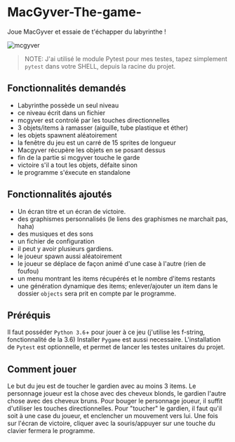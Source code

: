 # MacGyver-The-game-

Joue MacGyver et essaie de t'échapper du labyrinthe !

![mcgyver](https://media2.giphy.com/media/rR6t2tTUGe9ig/giphy.gif)

> NOTE: J'ai utilisé le module Pytest pour mes testes, tapez simplement ```pytest``` dans votre SHELL, depuis la racine du projet.

## Fonctionnalités demandés

- Labyrinthe possède un seul niveau
- ce niveau écrit dans un fichier
- mcgyver est controlé par les touches directionnelles
- 3 objets/items à ramasser (aiguille, tube plastique et éther)
- les objets spawnent aléatoirement
- la fenêtre du jeu est un carré de 15 sprites de longueur
- Macgyver récupère les objets en se posant dessus
- fin de la partie si mcgyver touche le garde
- victoire s'il a tout les objets, défaite sinon
- le programme s'éxecute en standalone

## Fonctionnalités ajoutés

- Un écran titre et un écran de victoire.
- des graphismes personnalisés (le liens des graphismes ne marchait pas, haha)
- des musiques et des sons
- un fichier de configuration
- il peut y avoir plusieurs gardiens.
- le joueur spawn aussi aléatoirement
- le joueur se déplace de façon animé d'une case à l'autre (rien de foufou)
- un menu montrant les items récupérés et le nombre d'items restants
- une génération dynamique des items; enlever/ajouter un item dans le dossier ```objects``` sera prit en compte par le programme.

## Préréquis

Il faut posséder ```Python 3.6```+ pour jouer à ce jeu (j'utilise les f-string, fonctionnalité de la 3.6)
Installer ```Pygame``` est aussi necessaire.
L'installation de ```Pytest``` est optionnelle, et permet de lancer les testes unitaires du projet.

## Comment jouer

Le but du jeu est de toucher le gardien avec au moins 3 items.
Le personnage joueur est la chose avec des cheveux blonds, le gardien l'autre chose avec des cheveux bruns.
Pour bouger le personnage joueur, il suffit d'utiliser les touches directionnelles.
Pour "toucher" le gardien, il faut qu'il soit à une case du joueur, et enclencher un mouvement vers lui.
Une fois sur l'écran de victoire, cliquer avec la souris/appuyer sur une touche du clavier fermera le programme.

